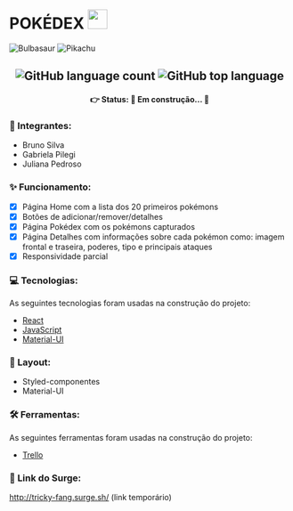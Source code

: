 # POKÉDEX  <img src='https://upload.wikimedia.org/wikipedia/commons/thumb/5/53/Pok%C3%A9_Ball_icon.svg/1026px-Pok%C3%A9_Ball_icon.svg.png' width='35px'/> 
<img alt='Bulbasaur' src='https://github.com/TheArtificial/pokemon-icons/blob/master/_icons/PNG/1x/001-bulbasaur-shiny.png?raw=true'/> <img alt='Pikachu' src='https://github.com/TheArtificial/pokemon-icons/blob/master/_icons/PNG/1x/025-pikachu.png?raw=true' />


<h2 align='center'>
           <img alt="GitHub language count" src="https://img.shields.io/github/languages/count/future4code/epps-pokedex13" /> <img alt="GitHub top language" src="https://img.shields.io/github/languages/top/future4code/epps-pokedex13" /> 
</h2>

<h4 align='center'>
👉 Status: 🚧 Em construção... 🚧
</h4>

### 🙋 Integrantes: 
- Bruno Silva
- Gabriela Pilegi
- Juliana Pedroso

### ✨ Funcionamento:
- [x] Página Home com a lista dos 20 primeiros pokémons
- [x] Botões de adicionar/remover/detalhes
- [x] Página Pokédex com os pokémons capturados
- [x] Página Detalhes com informações sobre cada pokémon como: imagem frontal e traseira, poderes, tipo e principais ataques
- [x] Responsividade parcial

### 💻 Tecnologias:
As seguintes tecnologias foram usadas na construção do projeto:
- [React](https://pt-br.reactjs.org/)
- [JavaScript](https://www.javascript.com/)
- [Material-UI](https://material-ui.com/pt/)

### 🎨 Layout:
- Styled-componentes
- Material-UI

### 🛠 Ferramentas:
As seguintes ferramentas foram usadas na construção do projeto:
- [Trello](https://trello.com/b/nU2O51xd/gest%C3%A3o-de-projetos)

### 🔗 Link do Surge:
http://tricky-fang.surge.sh/ (link temporário)


